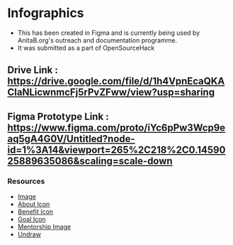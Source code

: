 # Infographics
* This has been created in Figma and is currently being used by AnitaB.org's outreach and documentation programme.  
* It was submitted as a part of OpenSourceHack 

## Drive Link : https://drive.google.com/file/d/1h4VpnEcaQKAClaNLicwnmcFj5rPvZFww/view?usp=sharing

## Figma Prototype Link : https://www.figma.com/proto/iYc6pPw3Wcp9eaq5gA4G0V/Untitled?node-id=1%3A14&viewport=265%2C218%2C0.1459025889635086&scaling=scale-down

### Resources

*  [Image](https://cdn.chronus.com/wp-content/uploads/2016/02/MentoringWomenLeadership.jpg)
*  [About Icon](https://thenounproject.com/term/about/2940535/)
*  [Benefit Icon](https://icon-library.com/images/benefits-icon/benefits-icon-21.jpg)
*  [Goal Icon](https://cdn5.vectorstock.com/i/1000x1000/71/84/goals-icon-with-outline-style-vector-21947184.jpg)
*  [Mentorship Image](https://feminem.org/2017/12/12/looking-women-courage-mentorship/)
*  [Undraw](https://undraw.co/search)
